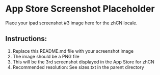 # App Store Screenshot Placeholder

Place your ipad screenshot #3 image here for the zhCN locale.

## Instructions:
1. Replace this README.md file with your screenshot image
2. The image should be a PNG file
3. This will be the 3rd screenshot displayed in the App Store for zhCN
4. Recommended resolution: See sizes.txt in the parent directory
